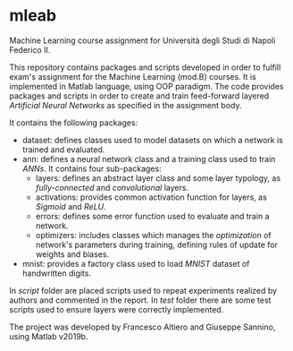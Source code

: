 # mleab
Machine Learning course assignment for Università degli Studi di Napoli Federico II.

This repository contains packages and scripts developed in order to fulfill exam's assignment for the Machine Learning (mod.B) courses. It is implemented in Matlab language, using OOP paradigm. The code provides packages and scripts in order to create and train feed-forward layered _Artificial Neural Networks_ as specified in the assignment body.

It contains the following packages:
- dataset: defines classes used to model datasets on which a network is trained and evaluated.
- ann: defines a neural network class and a training class used to train _ANNs_. It contains four sub-packages:
   + layers: defines an abstract layer class and some layer typology, as _fully-connected_ and _convolutional_ layers.
   + activations: provides common activation function for layers, as _Sigmoid_ and _ReLU_.
   + errors: defines some error function used to evaluate and train a network.
   + optimizers: includes classes which manages the _optimization_ of network's parameters during training, defining rules of update for weights and biases.
- mnist: provides a factory class used to load _MNIST_ dataset of handwritten digits.

In _script_ folder are placed scripts used to repeat experiments realized by authors and commented in the report. In _test_ folder there are some test scripts used to ensure layers were correctly implemented.

The project was developed by Francesco Altiero and Giuseppe Sannino, using Matlab v2019b.
